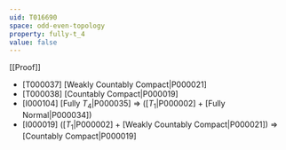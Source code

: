 ```yaml
---
uid: T016690
space: odd-even-topology
property: fully-t_4
value: false
---
```

[[Proof]]

* [T000037] [Weakly Countably Compact|P000021]
* [T000038] [Countably Compact|P000019]
* [I000104] [Fully $T_4$|P000035] => ([$T_1$|P000002] + [Fully Normal|P000034])
* [I000019] ([$T_1$|P000002] + [Weakly Countably Compact|P000021]) => [Countably Compact|P000019]


